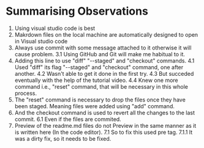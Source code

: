 # Summarising Observations

1. Using visual studio code is best
2. Makrdown files on the local machine are automatically designed to open in Visual studio code
3. Always use commit with some message attached to it otherwise it will cause problem.
    3.1 Using GitHub and Git will make me habitual to it.
4. Adding this line to use "diff" "--staged" and "checkout" commands.
 4.1 Used "diff" its flag "--staged" and "checkout" command, one after another.
    4.2 Wasn't able to get it done in the first try.
    4.3 But succeded eventually with the help of the tutorial video.
    4.4 Knew one more command i.e., "reset" command, that will be necessary in this whole process.
5. The "reset" command is necessary to drop the files once they have been staged. Meaning files were added using "add" command.
6. And the checkout command is used to revert all the changes to the last commit. 
    6.1 Even if the files are commited.
7. Preview of the readme.md files do not Preview in the same manner as it is written here (In the code editor).
    7.1 So to fix this used pre tag. 
        7.1.1 It was a dirty fix, so it needs to be fixed.
